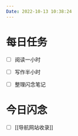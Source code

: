 ```yaml
---
Date: 2022-10-13 10:38:24
---
```


# 每日任务
- [ ] 阅读一小时
- [ ] 写作半小时
- [ ] 整理闪念笔记


# 今日闪念
- [ ] [[导航网站收录]]



